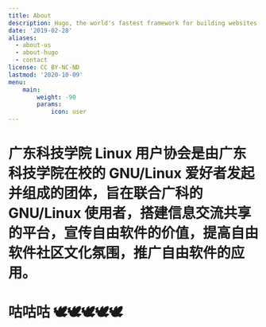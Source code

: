 ```yaml
---
title: About
description: Hugo, the world's fastest framework for building websites
date: '2019-02-28'
aliases:
  - about-us
  - about-hugo
  - contact
license: CC BY-NC-ND
lastmod: '2020-10-09'
menu:
    main: 
        weight: -90
        params:
            icon: user
---
```

# 广东科技学院 Linux 用户协会是由广东科技学院在校的 GNU/Linux 爱好者发起并组成的团体，旨在联合广科的 GNU/Linux 使用者，搭建信息交流共享的平台，宣传自由软件的价值，提高自由软件社区文化氛围，推广自由软件的应用。 
# 咕咕咕 🕊🕊🕊🕊🕊
<!--Written in Go, Hugo is an open source static site generator available under the [Apache Licence 2.0.](https://github.com/gohugoio/hugo/blob/master/LICENSE) Hugo supports TOML, YAML and JSON data file types, Markdown and HTML content files and uses shortcodes to add rich content. Other notable features are taxonomies, multilingual mode, image processing, custom output formats, HTML/CSS/JS minification and support for Sass SCSS workflows.-->

<!--Hugo makes use of a variety of open source projects including:-->

<!--* https://github.com/yuin/goldmark-->
<!--* https://github.com/alecthomas/chroma-->
<!--* https://github.com/muesli/smartcrop-->
<!--* https://github.com/spf13/cobra-->
<!--* https://github.com/spf13/viper-->

<!--Hugo is ideal for blogs, corporate websites, creative portfolios, online magazines, single page applications or even a website with thousands of pages.-->

<!--Hugo is for people who want to hand code their own website without worrying about setting up complicated runtimes, dependencies and databases.-->

<!--Websites built with Hugo are extremelly fast, secure and can be deployed anywhere including, AWS, GitHub Pages, Heroku, Netlify and any other hosting provider.-->

<!--Learn more and contribute on [GitHub](https://github.com/gohugoio).-->

